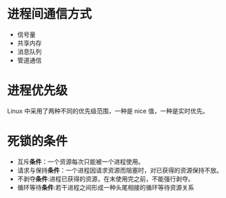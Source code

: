 # 进程间通信方式



- 信号量
- 共享内存
- 消息队列
- 管道通信



# 进程优先级

Linux 中采用了两种不同的优先级范围，一种是 nice 值，一种是实时优先。



# 死锁的条件

- 互斥**条件**：一个资源每次只能被一个进程使用。
- 请求与保持**条件**：一个进程因请求资源而阻塞时，对已获得的资源保持不放。
- 不剥夺**条件**:进程已获得的资源，在末使用完之前，不能强行剥夺。
- 循环等待**条件**:若干进程之间形成一种头尾相接的循环等待资源关系

